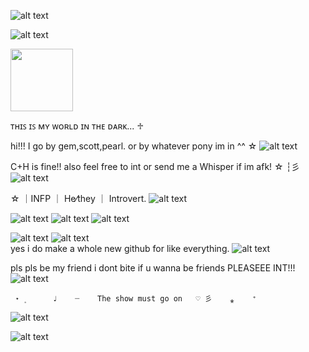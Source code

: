 ![alt text](https://64.media.tumblr.com/524d1b96add71d3d1543c24d01bd545c/804a182a7ca8e6a2-89/s2048x3072/cdb3a31ddefa0bb3761c76a92a13ce215105d760.pnj)

![alt text](https://64.media.tumblr.com/2ea0d99e5c01f2f96155c04d5387b017/e5cde90135c8fe90-0f/s1280x1920/c67c41be074ef1c128bea094d79c74345f59826e.pnj)

<img src="https://media.discordapp.net/attachments/1052873893028843574/1362994386731925606/Untitled280_20250418223255.png?ex=68046af1&is=68031971&hm=0cc7ba1de50771db9a77ca358ce9bec15088cef3c04ee325eeef1a9072200aef&=&format=webp&quality=lossless" width="100" height="100">

ᴛʜɪꜱ ɪꜱ ᴍʏ ᴡᴏʀʟᴅ ɪɴ ᴛʜᴇ ᴅᴀʀᴋ...          ♱  
 
 hi!!! I go by gem,scott,pearl. or by whatever pony im in ^^ ☆ ![alt text](https://i.ibb.co/mbsXzrr/IMG-6630.gif)

C+H is fine!! also feel free to int or send me a Whisper if im afk! ☆ ┆彡 ![alt text](https://i.ibb.co/QYgmwxq/IMG-4991.gif)

 ☆ ｜INFP ｜ He⁄they ｜ Introvert․ ![alt text](https://i.ibb.co/jyWyZQG/IMG-6996.gif)

  ![alt text](https://cdn.discordapp.com/emojis/1113872942758105168.webp?size=40&quality=lossless) ![alt text](https://cdn.discordapp.com/emojis/1113883125899083828.webp?size=40&quality=lossless)
     ![alt text](https://cdn.discordapp.com/emojis/1113883836699390012.webp?size=40&quality=lossless)


  ![alt text](https://64.media.tumblr.com/784f4dd14938c4426b37f9bb04b3ed78/cc426fb4066e6537-60/s400x600/e1b065018ac7be4112d87f769113352b1004bd64.pnj) ![alt text](https://64.media.tumblr.com/784f4dd14938c4426b37f9bb04b3ed78/cc426fb4066e6537-60/s400x600/e1b065018ac7be4112d87f769113352b1004bd64.pnj)                         
 yes i do make a whole new github for like everything. ![alt text](https://pixels.crd.co/assets/images/gallery02/88488dee.gif?v=99d3974e)

  pls pls be my friend i dont bite if u wanna be friends PLEASEEE INT!!! ![alt text](https://i.ibb.co/pb3jP7W/IMG-6364.gif)


     ⋆  ۪      ♩    ┈    The show must go on   ♡ 彡    ⁎    ⁺
![alt text](https://i.ibb.co/n3VrsDM/IMG-7161.gif)

![alt text](https://64.media.tumblr.com/16addfa05d4eb55bc220480c49018d9b/804a182a7ca8e6a2-35/s2048x3072/710b670fd4041c5ad2b3f938b2e5e7508c8c3a84.pnj)
